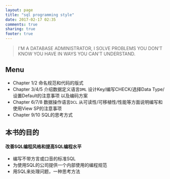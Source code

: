 ```yaml
---
layout: page
title: "sql programming style"
date: 2017-02-17 02:35
comments: true
sharing: true
footer: true
---
```


>I'M A DATABASE ADMINISTRATOR, I SOLVE PROBLEMS YOU DON'T KNOW YOU HAVE IN WAYS YOU CAN'T UNDERSTAND.

## Menu

* Chapter 1/2   命名规范和代码的版式
* Chapter 3/4/5 介绍数据定义语言`DML` 设计Key/编写CHECK/选择Data Type/设置Default的注意事项 以及编码方案
* Chapter 6/7/8 数据操作语言`DCL` 从可读性/可移植性/性能等方面说明编写和使用View SP的注意事项 
* Chapter 9/10  SQL的思考方式

## 本书的目的

#### 改善SQL编程风格和提高SQL编程水平

* 编写不带方言或口音的标准SQL
* 为使用SQL的公司提供一个内部使用的编程规范
* 用SQL来处理问题，一种思考方法


